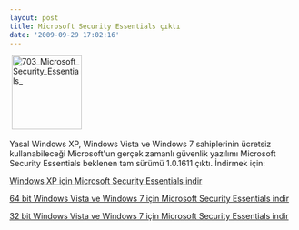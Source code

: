 ```yaml
---
layout: post
title: Microsoft Security Essentials çıktı
date: '2009-09-29 17:02:16'
---
```


<img src="/Documents%20and%20Settings/Administrator/Desktop/703_Microsoft_Security_Essentials_.jpg" alt="" />

<img class="alignleft size-full wp-image-356" title="703_Microsoft_Security_Essentials_" src="http://devdala.files.wordpress.com/2009/09/703_microsoft_security_essentials_.png" alt="703_Microsoft_Security_Essentials_" width="123" height="130" />

Yasal Windows XP, Windows Vista ve Windows 7 sahiplerinin ücretsiz kullanabileceği Microsoft'un gerçek zamanlı güvenlik yazılımı Microsoft Security Essentials beklenen tam sürümü 1.0.1611 çıktı. İndirmek için:

<a href="http://download.microsoft.com/download/A/3/8/A38FFBF2-1122-48B4-AF60-E44F6DC28BD8/mssefullinstall-x86fre-en-us-xp.exe">Windows XP için Microsoft Security Essentials indir</a>

<a href="http://download.microsoft.com/download/A/3/8/A38FFBF2-1122-48B4-AF60-E44F6DC28BD8/mssefullinstall-amd64fre-en-us-vista-win7.exe">64 bit Windows Vista ve Windows 7 için Microsoft Security Essentials indir</a>

<a href="http://download.microsoft.com/download/A/3/8/A38FFBF2-1122-48B4-AF60-E44F6DC28BD8/mssefullinstall-x86fre-en-us-vista-win7.exe">32 bit Windows Vista ve Windows 7 için Microsoft Security Essentials indir</a>